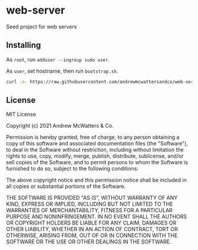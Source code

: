 # web-server
Seed project for web servers

## Installing

As `root`, run `adduser --ingroup sudo user`.

As `user`, set hostname, then run `bootstrap.sh`.
```sh
curl -o- https://raw.githubusercontent.com/andrewmcwattersandco/web-server/main/bootstrap.sh | bash
```

## License
MIT License

Copyright (c) 2021 Andrew McWatters & Co.

Permission is hereby granted, free of charge, to any person obtaining a copy
of this software and associated documentation files (the "Software"), to deal
in the Software without restriction, including without limitation the rights
to use, copy, modify, merge, publish, distribute, sublicense, and/or sell
copies of the Software, and to permit persons to whom the Software is
furnished to do so, subject to the following conditions:

The above copyright notice and this permission notice shall be included in all
copies or substantial portions of the Software.

THE SOFTWARE IS PROVIDED "AS IS", WITHOUT WARRANTY OF ANY KIND, EXPRESS OR
IMPLIED, INCLUDING BUT NOT LIMITED TO THE WARRANTIES OF MERCHANTABILITY,
FITNESS FOR A PARTICULAR PURPOSE AND NONINFRINGEMENT. IN NO EVENT SHALL THE
AUTHORS OR COPYRIGHT HOLDERS BE LIABLE FOR ANY CLAIM, DAMAGES OR OTHER
LIABILITY, WHETHER IN AN ACTION OF CONTRACT, TORT OR OTHERWISE, ARISING FROM,
OUT OF OR IN CONNECTION WITH THE SOFTWARE OR THE USE OR OTHER DEALINGS IN THE
SOFTWARE.

